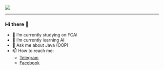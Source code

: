 ![](https://c1.wallpaperflare.com/preview/655/355/690/programming-keyboard-computer-environment-syntax-program.jpg)
___
### Hi there 👋
- 🔭 I’m currently studying on FCAI
- 🌱 I’m currently learning AI
- 💬 Ask me about Java (OOP)
- 📫 How to reach me: 
  - [Telegram](https://t.me/AhmedKamel188)
  - [Facebook](https://www.facebook.com/AhmedKamel11188)

<!--
**AhmedKamel188/AhmedKamel188** is a ✨ _special_ ✨ repository because its `README.md` (this file) appears on your GitHub profile.

Here are some ideas to get you started:

- 👯 I’m looking to collaborate on ...
- 🤔 I’m looking for help with ...
- 😄 Pronouns: ...
- ⚡ Fun fact: ...
-->
